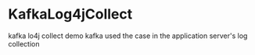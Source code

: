 # KafkaLog4jCollect
kafka lo4j collect demo
kafka used the case in the application server's log collection
